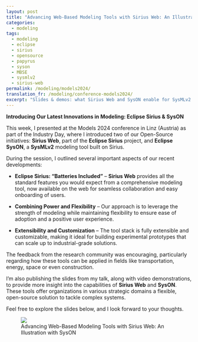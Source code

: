```yaml
---
layout: post
title: "Advancing Web-Based Modeling Tools with Sirius Web: An Illustration with SysON"
categories:
  - modeling
tags:
  - modeling
  - eclipse
  - sirius
  - opensource
  - papyrus
  - syson
  - MBSE
  - sysmlv2
  - sirius-web
permalink: /modeling/models2024/
translation_fr: /modeling/conference-models2024/
excerpt: "Slides & demos: what Sirius Web and SysON enable for SysMLv2 on the web."
---
```

**Introducing Our Latest Innovations in Modeling: Eclipse Sirius & SysON**

This week, I presented at the Models 2024 conference in Linz (Austria) as part of the Industry Day, where I introduced two of our Open-Source initiatives: **Sirius Web**, part of the **Eclipse Sirius** project, and **Eclipse SysON**, a **SysMLv2** modeling tool built on Sirius.

During the session, I outlined several important aspects of our recent developments:

- **Eclipse Sirius: “Batteries Included”** – **Sirius Web** provides all the standard features you would expect from a comprehensive modeling tool, now available on the web for seamless collaboration and easy onboarding of users.
  
- **Combining Power and Flexibility** – Our approach is to leverage the strength of modeling while maintaining flexibility to ensure ease of adoption and a positive user experience.

- **Extensibility and Customization** –  The tool stack is fully extensible and customizable, making it ideal for building experimental prototypes that can scale up to industrial-grade solutions.

The feedback from the research community was encouraging, particularly regarding how these tools can be applied in fields like transportation, energy, space or even construction.

I’m also publishing the slides from my talk, along with video demonstrations, to provide more insight into the capabilities of **Sirius Web** and **SysON**. These tools offer organizations in various strategic domains a flexible, open-source solution to tackle complex systems.

Feel free to explore the slides below, and I look forward to your thoughts.

<figure>
    <a href="https://cedric.brun.io/talks/Models2024/Advancing_Web-Based_Modeling_Tools_with_Sirius_Web_An_Illustration_with_SysON.pdf"><img src="{{ site.url }}/talks/Models2024/thumbnail.png"></a>
    <figcaption>Advancing Web-Based Modeling Tools with Sirius Web: An Illustration with SysON</figcaption>
</figure>
